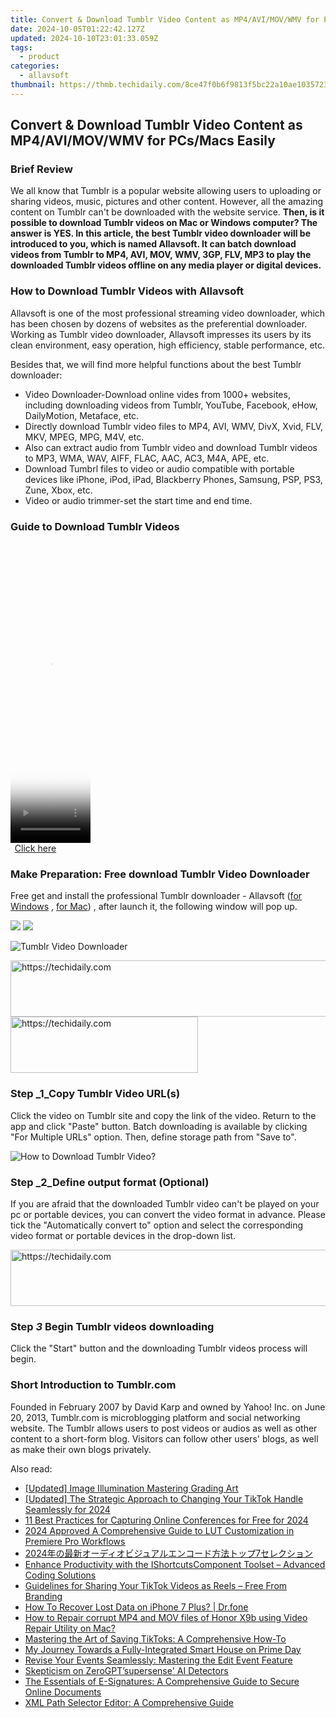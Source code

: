 ```yaml
---
title: Convert & Download Tumblr Video Content as MP4/AVI/MOV/WMV for PCs/Macs Easily
date: 2024-10-05T01:22:42.127Z
updated: 2024-10-10T23:01:33.059Z
tags:
  - product
categories:
  - allavsoft
thumbnail: https://thmb.techidaily.com/8ce47f0b6f9813f5bc22a10ae1035723a396d6df9ac3890df3f71584e5d0f8e3.jpg
---
```


## Convert & Download Tumblr Video Content as MP4/AVI/MOV/WMV for PCs/Macs Easily

### Brief Review

We all know that Tumblr is a popular website allowing users to uploading or sharing videos, music, pictures and other content. However, all the amazing content on Tumblr can't be downloaded with the website service. **Then, is it possible to download Tumblr videos on Mac or Windows computer? The answer is YES. In this article, the best Tumblr video downloader will be introduced to you, which is named Allavsoft. It can batch download videos from Tumblr to MP4, AVI, MOV, WMV, 3GP, FLV, MP3 to play the downloaded Tumblr videos offline on any media player or digital devices.**

### How to Download Tumblr Videos with Allavsoft

Allavsoft is one of the most professional streaming video downloader, which has been chosen by dozens of websites as the preferential downloader. Working as Tumblr video downloader, Allavsoft impresses its users by its clean environment, easy operation, high efficiency, stable performance, etc.

Besides that, we will find more helpful functions about the best Tumblr downloader:

* Video Downloader-Download online vides from 1000+ websites, including downloading videos from Tumblr, YouTube, Facebook, eHow, DailyMotion, Metaface, etc.
* Directly download Tumblr video files to MP4, AVI, WMV, DivX, Xvid, FLV, MKV, MPEG, MPG, M4V, etc.
* Also can extract audio from Tumblr video and download Tumblr videos to MP3, WMA, WAV, AIFF, FLAC, AAC, AC3, M4A, APE, etc.
* Download Tumbrl files to video or audio compatible with portable devices like iPhone, iPod, iPad, Blackberry Phones, Samsung, PSP, PS3, Zune, Xbox, etc.
* Video or audio trimmer-set the start time and end time.

### Guide to Download Tumblr Videos

<!-- affiliate ads begin -->
<span id="1977004">
					<video width="128" height="480" style="cursor:pointer"
           poster="//a.impactradius-go.com/display-clicktoplayimage/1977004.png"
           onclick="if(!this.playClicked){this.play();this.setAttribute('controls',true);this.playClicked=true;}">
	   <source src="//a.impactradius-go.com/display-ad/22993-1977004">
	   <img src="//a.impactradius-go.com/display-clicktoplayimage/1977004.png" style="border: none; height: 100%; width: 100%; object-fit: contain">
	</video>
	<div style="width:80px;text-align:center"><a href="javascript:window.open(decodeURIComponent('https%3A%2F%2Fhomestyler.sjv.io%2Fc%2F5597632%2F1977004%2F22993'), '_blank');void(0);">Click here</a></div>
</span>
<img height="0" width="0" src="https://imp.pxf.io/i/5597632/1977004/22993" style="position:absolute;visibility:hidden;" border="0" />
<!-- affiliate ads end -->

### Make Preparation: Free download Tumblr Video Downloader

Free get and install the professional Tumblr downloader - Allavsoft ([for Windows](https://tools.techidaily.com/allavsoft/products/) , [for Mac](https://tools.techidaily.com/allavsoft/products/)) , after launch it, the following window will pop up.

[![](https://www.allavsoft.com/how-to/../images/how-to/free-download-win.jpg)](https://tools.techidaily.com/allavsoft/products/) [![](https://www.allavsoft.com/how-to/../images/how-to/free-download-mac.jpg)](https://tools.techidaily.com/allavsoft/products/)

![Tumblr Video Downloader](https://www.allavsoft.com/how-to/../images/allavsoft/screen-shot-600.jpg)

<!-- affiliate ads begin -->
<a href="https://aligracehair.sjv.io/c/5597632/2080347/19272" target="_top" id="2080347">
  <img src="//a.impactradius-go.com/display-ad/19272-2080347" border="0" alt="https://techidaily.com" width="728" height="90"/>
</a>
<img height="0" width="0" src="https://aligracehair.sjv.io/i/5597632/2080347/19272" style="position:absolute;visibility:hidden;" border="0" />
<!-- affiliate ads end -->

<!-- affiliate ads begin -->
<a href="https://aligracehair.sjv.io/c/5597632/1925468/19272" target="_top" id="1925468">
  <img src="//a.impactradius-go.com/display-ad/19272-1925468" border="0" alt="https://techidaily.com" width="300" height="90"/>
</a>
<img height="0" width="0" src="https://aligracehair.sjv.io/i/5597632/1925468/19272" style="position:absolute;visibility:hidden;" border="0" />
<!-- affiliate ads end -->

### Step _1_Copy Tumblr Video URL(s)

Click the video on Tumblr site and copy the link of the video. Return to the app and click "Paste" button. Batch downloading is available by clicking "For Multiple URLs" option. Then, define storage path from "Save to".

![How to Download Tumblr Video?](https://www.allavsoft.com/how-to/../images/how-to/download-tumblr-video/download-tumblr-video.jpg)

### Step _2_Define output format (Optional)

If you are afraid that the downloaded Tumblr video can't be played on your pc or portable devices, you can convert the video format in advance. Please tick the "Automatically convert to" option and select the corresponding video format or portable devices in the drop-down list.

<!-- affiliate ads begin -->
<a href="https://appsumo.8odi.net/c/5597632/2144272/7443" target="_top" id="2144272">
  <img src="//a.impactradius-go.com/display-ad/7443-2144272" border="0" alt="https://techidaily.com" width="728" height="90"/>
</a>
<img height="0" width="0" src="https://appsumo.8odi.net/i/5597632/2144272/7443" style="position:absolute;visibility:hidden;" border="0" />
<!-- affiliate ads end -->

### Step _3_ Begin Tumblr videos downloading

Click the "Start" button and the downloading Tumblr videos process will begin.

### Short Introduction to Tumblr.com

Founded in February 2007 by David Karp and owned by Yahoo! Inc. on June 20, 2013, Tumblr.com is microblogging platform and social networking website. The Tumblr allows users to post videos or audios as well as other content to a short-form blog. Visitors can follow other users' blogs, as well as make their own blogs privately.

<ins class="adsbygoogle"
     style="display:block"
     data-ad-format="autorelaxed"
     data-ad-client="ca-pub-7571918770474297"
     data-ad-slot="1223367746"></ins>

<ins class="adsbygoogle"
     style="display:block"
     data-ad-client="ca-pub-7571918770474297"
     data-ad-slot="8358498916"
     data-ad-format="auto"
     data-full-width-responsive="true"></ins>

<span class="atpl-alsoreadstyle">Also read:</span>
<div><ul>
<li><a href="https://some-techniques.techidaily.com/updated-image-illumination-mastering-grading-art/"><u>[Updated] Image Illumination Mastering Grading Art</u></a></li>
<li><a href="https://tiktok-videos.techidaily.com/updated-the-strategic-approach-to-changing-your-tiktok-handle-seamlessly-for-2024/"><u>[Updated] The Strategic Approach to Changing Your TikTok Handle Seamlessly for 2024</u></a></li>
<li><a href="https://screen-capture.techidaily.com/11-best-practices-for-capturing-online-conferences-for-free-for-2024/"><u>11 Best Practices for Capturing Online Conferences for Free for 2024</u></a></li>
<li><a href="https://extra-information.techidaily.com/2024-approved-a-comprehensive-guide-to-lut-customization-in-premiere-pro-workflows/"><u>2024 Approved A Comprehensive Guide to LUT Customization in Premiere Pro Workflows</u></a></li>
<li><a href="https://win-answers.techidaily.com/20247/"><u>2024年の最新オーディオビジュアルエンコード方法トップ7セレクション</u></a></li>
<li><a href="https://fox-pages.techidaily.com/enhance-productivity-with-the-ishortcutscomponent-toolset-advanced-coding-solutions/"><u>Enhance Productivity with the IShortcutsComponent Toolset – Advanced Coding Solutions</u></a></li>
<li><a href="https://fox-pages.techidaily.com/guidelines-for-sharing-your-tiktok-videos-as-reels-free-from-branding/"><u>Guidelines for Sharing Your TikTok Videos as Reels – Free From Branding</u></a></li>
<li><a href="https://blog-min.techidaily.com/how-to-recover-lost-data-on-iphone-7-plus-drfone-by-drfone-ios-data-recovery-ios-data-recovery/"><u>How To Recover Lost Data on iPhone 7 Plus? | Dr.fone</u></a></li>
<li><a href="https://blog-min.techidaily.com/how-to-repair-corrupt-mp4-and-mov-files-of-honor-x9b-using-video-repair-utility-on-mac-by-stellar-video-repair-mobile-video-repair/"><u>How to Repair corrupt MP4 and MOV files of Honor X9b using Video Repair Utility on Mac?</u></a></li>
<li><a href="https://fox-pages.techidaily.com/mastering-the-art-of-saving-tiktoks-a-comprehensive-how-to/"><u>Mastering the Art of Saving TikToks: A Comprehensive How-To</u></a></li>
<li><a href="https://tech-recovery.techidaily.com/my-journey-towards-a-fully-integrated-smart-house-on-prime-day/"><u>My Journey Towards a Fully-Integrated Smart House on Prime Day</u></a></li>
<li><a href="https://fox-pages.techidaily.com/revise-your-events-seamlessly-mastering-the-edit-event-feature/"><u>Revise Your Events Seamlessly: Mastering the Edit Event Feature</u></a></li>
<li><a href="https://tech-savvy.techidaily.com/skepticism-on-zerogptsupersense-ai-detectors/"><u>Skepticism on ZeroGPT’supersense' AI Detectors</u></a></li>
<li><a href="https://fox-pages.techidaily.com/the-essentials-of-e-signatures-a-comprehensive-guide-to-secure-online-documents/"><u>The Essentials of E-Signatures: A Comprehensive Guide to Secure Online Documents</u></a></li>
<li><a href="https://fox-pages.techidaily.com/xml-path-selector-editor-a-comprehensive-guide/"><u>XML Path Selector Editor: A Comprehensive Guide</u></a></li>
</ul></div>

